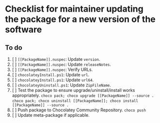 # Checklist for maintainer updating the package for a new version of the software

## To do

1. [ ] `[[PackageName]].nuspec`: Update `version`.
2. [ ] `[[PackageName]].nuspec`: Update `releaseNotes`.
3. [ ] `[[PackageName]].nuspec`: Verify URLs.
4. [ ] `chocolateyInstall.ps1`: Update `url`.
5.  [ ] `chocolateyInstall.ps1`: Update `url64`.
6.  [ ] `chocolateyUninstall.ps1`: Update `ZipFileName`.
7.  [ ] Test the package to ensure upgrade/uninstall/install works appropriately.
    `choco pack; choco upgrade [[PackageName]] --source .`
    `choco pack; choco uninstall [[PackageName]]; choco install [[PackageName]] --source .`
8.  [ ] Push package to Chocolatey Community Repository.
    `choco push`
9.  [ ] Update meta-package if applicable.

